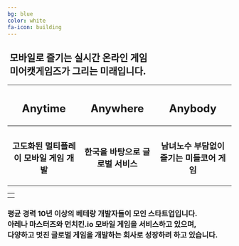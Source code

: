 ```yaml
---
bg: blue
color: white
fa-icon: building
---
```

<style type="text/scc">
   @import url(//fonts.googleapis.com/earlyaccess/jejugothic.css);
   .jg{
   font-family: 'Jeju Gothic', sans-serif; 
   text-shadow: 2px 2px 2px gray;
   }
   
   .jf{
   font-family: 'Jeju Gothic', sans-serif; 
   }
   
   .sp{
   width: 33%;
   text-align:center;
   font-family: 'Jeju Gothic', sans-serif; 
   }
   
   table{
   width:100%;
   align:center;
   font-family: 'Jeju Gothic', sans-serif;
   text-shadow: 2px 2px 2px gray;
   border:1px;
   }
   
   td, th{
   padding:5px;
   }
      
   .effect_img {
    border-radius: 20px;
   }
   
   .center_ta{
   width:30%;
   }
   
   .icon_ta{
   width:20%;
   }
   
   .text_ta{
   width:80%;
   font-size: x-large;
   }
   
   span{
   display:inline;
   }
   
</style>

<link rel="stylesheet" href="https://use.fontawesome.com/releases/v5.2.0/css/all.css" integrity="sha384-hWVjflwFxL6sNzntih27bfxkr27PmbbK/iSvJ+a4+0owXq79v+lsFkW54bOGbiDQ" crossorigin="anonymous">

<div>
   <h2 class="jg"><i class="fa fa-quote-left"></i>&nbsp;모바일로 즐기는 실시간 온라인 게임&nbsp;<i class="fa fa-quote-right"></i><br/><i class="fa fa-quote-left"></i>&nbsp;미어캣게임즈가 그리는 미래입니다.&nbsp;<i class="fa fa-quote-right"></i></h2>
  </div>
<p></p>  
<p></p>
<table class="jg">
   <tr>
      <th><h2>Anytime</h2></th>
      <th><h2>Anywhere</h2></th>
      <th><h2>Anybody</h2></th>
   </tr>
   <tr>
      <th><h3>고도화된 멀티플레이 모바일 게임 개발</h3></th>
      <th><h3>한국을 바탕으로 글로벌 서비스</h3></th>
      <th><h3>남녀노수 부담없이 즐기는 미들코어 게임</h3></th>
   </tr>
   </table>

<table>
   <tr>
      <th width="100%" Height="2px" color="#000000"></th>
   </tr>
</table>
<div>
<h3 class="jf">평균 경력 10년 이상의 베테랑 개발자들이 모인 스타트업입니다. <br/>
<strong>아레나 마스터즈</strong>와 <strong>먼치킨.io</strong> 모바일 게임을 서비스하고 있으며, <br/>
다양하고 멋진 글로벌 게임을 개발하는 회사로 성장하려 하고 있습니다.
</h3>
</div>

